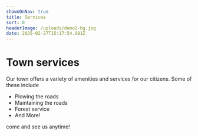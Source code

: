 ```yaml
---
shownOnNav: true
title: Services
sort: 0
headerImage: /uploads/demo2-bg.jpg
date: 2025-02-27T15:17:54.981Z
---
```

# Town services
Our town offers a variety of amenities and services for our citizens. Some of these include

* Plowing the roads
* Maintaining the roads
* Forest service
* And More!

come and see us anytime!